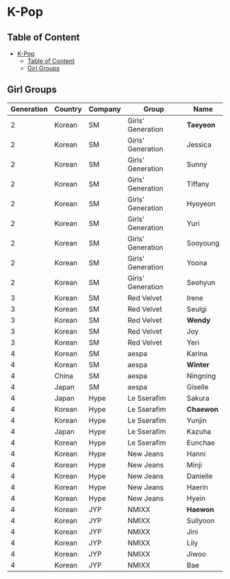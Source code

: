 # K-Pop

## Table of Content

- [K-Pop](#k-pop)
  - [Table of Content](#table-of-content)
  - [Girl Groups](#girl-groups)

## Girl Groups

| Generation | Country | Company | Group             | Name        |
| ---------- | ------- | ------- | ----------------- | ----------- |
| 2          | Korean  | SM      | Girls' Generation | **Taeyeon** |
| 2          | Korean  | SM      | Girls' Generation | Jessica     |
| 2          | Korean  | SM      | Girls' Generation | Sunny       |
| 2          | Korean  | SM      | Girls' Generation | Tiffany     |
| 2          | Korean  | SM      | Girls' Generation | Hyoyeon     |
| 2          | Korean  | SM      | Girls' Generation | Yuri        |
| 2          | Korean  | SM      | Girls' Generation | Sooyoung    |
| 2          | Korean  | SM      | Girls' Generation | Yoona       |
| 2          | Korean  | SM      | Girls' Generation | Seohyun     |
| 3          | Korean  | SM      | Red Velvet        | Irene       |
| 3          | Korean  | SM      | Red Velvet        | Seulgi      |
| 3          | Korean  | SM      | Red Velvet        | **Wendy**   |
| 3          | Korean  | SM      | Red Velvet        | Joy         |
| 3          | Korean  | SM      | Red Velvet        | Yeri        |
| 4          | Korean  | SM      | aespa             | Karina      |
| 4          | Korean  | SM      | aespa             | **Winter**  |
| 4          | China   | SM      | aespa             | Ningning    |
| 4          | Japan   | SM      | aespa             | Giselle     |
| 4          | Japan   | Hype    | Le Sserafim       | Sakura      |
| 4          | Korean  | Hype    | Le Sserafim       | **Chaewon** |
| 4          | Korean  | Hype    | Le Sserafim       | Yunjin      |
| 4          | Japan   | Hype    | Le Sserafim       | Kazuha      |
| 4          | Korean  | Hype    | Le Sserafim       | Eunchae     |
| 4          | Korean  | Hype    | New Jeans         | Hanni       |
| 4          | Korean  | Hype    | New Jeans         | Minji       |
| 4          | Korean  | Hype    | New Jeans         | Danielle    |
| 4          | Korean  | Hype    | New Jeans         | Haerin      |
| 4          | Korean  | Hype    | New Jeans         | Hyein       |
| 4          | Korean  | JYP     | NMIXX             | **Haewon**  |
| 4          | Korean  | JYP     | NMIXX             | Sullyoon    |
| 4          | Korean  | JYP     | NMIXX             | Jini        |
| 4          | Korean  | JYP     | NMIXX             | Lily        |
| 4          | Korean  | JYP     | NMIXX             | Jiwoo       |
| 4          | Korean  | JYP     | NMIXX             | Bae         |
